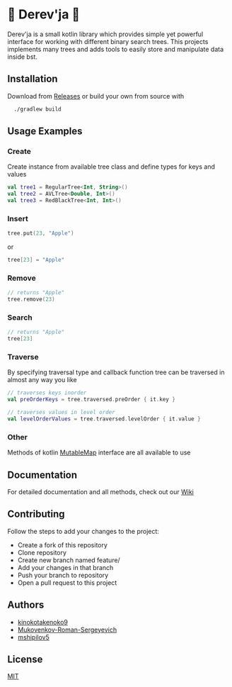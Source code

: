 # 🌳 Derev'ja 🌳

Derev'ja is a small kotlin library which provides simple yet powerful interface for working with different binary search trees. This projects implements many trees and adds tools to easily store and manipulate data inside bst.
## Installation

Download from [Releases](https://github.com/spbu-coding-2023/trees-1/releases) or build your own from source with

```bash
  ./gradlew build
```

## Usage Examples
### Create
Create instance from available tree class and define types for keys and values 
```kotlin
val tree1 = RegularTree<Int, String>()
val tree2 = AVLTree<Double, Int>()
val tree3 = RedBlackTree<Int, Int>()
```
### Insert
```kotlin
tree.put(23, "Apple")
```
or 
```kotlin
tree[23] = "Apple"
```
### Remove
```kotlin
// returns "Apple"
tree.remove(23)
```
### Search
```kotlin
// returns "Apple"
tree[23] 
```
### Traverse
By specifying traversal type and callback function tree can be traversed in almost any way you like
```kotlin
// traverses keys inorder
val preOrderKeys = tree.traversed.preOrder { it.key }

// traverses values in level order
val levelOrderValues = tree.traversed.levelOrder { it.value } 
```
### Other
Methods of kotlin [MutableMap](https://kotlinlang.org/api/latest/jvm/stdlib/kotlin.collections/-mutable-map/) interface are all available to use
## Documentation

For detailed documentation and all methods, check out our [Wiki](https://github.com/spbu-coding-2023/trees-1/wiki) 

## Contributing

Follow the steps to add your changes to the project:
- Create a fork of this repository
- Clone repository
- Create new branch named feature/<name>
- Add your changes in that branch
- Push your branch to repository
- Open a pull request to this project

## Authors

- [kinokotakenoko9](https://www.github.com/kinokotakenoko9)
- [Mukovenkov-Roman-Sergeyevich](https://www.github.com/Mukovenkov-Roman-Sergeyevich)
- [mshipilov5](https://www.github.com/mshipilov5)

## License

[MIT](LICENSE)
